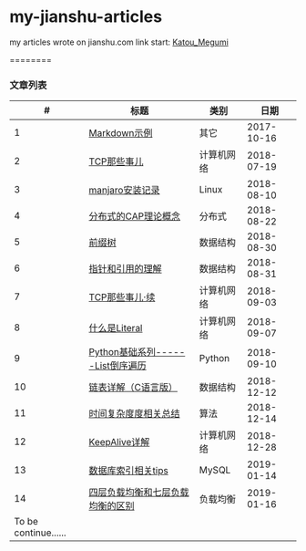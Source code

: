 # my-jianshu-articles
my articles wrote on jianshu.com
link start: [Katou_Megumi](https://www.jianshu.com/u/c8cb345feef2)

========

### 文章列表



| # | 标题 | 类别 | 日期 |
|---| ---  | ---- | --- |
| 1 | [Markdown示例](./其它/Markdown示例.md) | 其它 | 2017-10-16 |
| 2 | [TCP那些事儿](./计算机网络/TCP那些事儿.md) | 计算机网络 | 2018-07-19 |
| 3 | [manjaro安装记录](./外功/manjaro安装记录.md) | Linux | 2018-08-10 |
| 4 | [分布式的CAP理论概念](./服务端/分布式的CAP理论概念.md) | 分布式 | 2018-08-22 |
| 5 | [前缀树](./数据结构/前缀树.md) | 数据结构 | 2018-08-30 |
| 6 | [指针和引用的理解](./数据结构/指针和引用的理解.md) | 数据结构 | 2018-08-31 |
| 7 | [TCP那些事儿·续](./计算机网络/TCP那些事儿·续.md) | 计算机网络 | 2018-09-03 |
| 8 | [什么是Literal](./计算机网络/什么是Literal.md) | 计算机网络 | 2018-09-07 |
| 9 | [Python基础系列------List倒序遍历](./Python/Python基础系列------List倒序遍历.md) | Python | 2018-09-10 |
| 10 | [链表详解（C语言版）](./数据结构/链表详解（C语言版）.md) | 数据结构 | 2018-12-12 |
| 11 | [时间复杂度度相关总结](./算法/时间复杂度相关总结.md) | 算法 | 2018-12-14 |
| 12 | [KeepAlive详解](./计算机网络/KeepAlive详解.md) | 计算机网络 | 2018-12-28 |
| 13 | [数据库索引相关tips](./数据库/数据库索引相关tips.md) | MySQL | 2019-01-14 |
| 14 | [四层负载均衡和七层负载均衡的区别](./服务端/四层负载均衡和七层负载均衡的区别.md) | 负载均衡 | 2019-01-16 |
| To be continue...... |